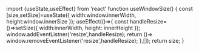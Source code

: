 import {useState,useEffect} from 'react'
function useWindowSize()
{
const [size,setSize]=useState({
width:window.innerWidth,
height:window.innerSize
});
useEffect(()=>{
const handleResize=()=>setSize({
width:innerWidth,
height: innerHeight
});
window.addEventListner('resize',handleResize);
return ()=> window.removeEventListener('resize',handleResize);
},[]);
return size;
}